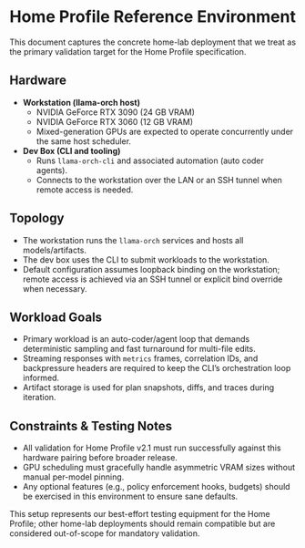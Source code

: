 # Home Profile Reference Environment

This document captures the concrete home-lab deployment that we treat as the primary validation target for the Home Profile specification.

## Hardware

- **Workstation (llama-orch host)**
  - NVIDIA GeForce RTX 3090 (24 GB VRAM)
  - NVIDIA GeForce RTX 3060 (12 GB VRAM)
  - Mixed-generation GPUs are expected to operate concurrently under the same host scheduler.
- **Dev Box (CLI and tooling)**
  - Runs `llama-orch-cli` and associated automation (auto coder agents).
  - Connects to the workstation over the LAN or an SSH tunnel when remote access is needed.

## Topology

- The workstation runs the `llama-orch` services and hosts all models/artifacts.
- The dev box uses the CLI to submit workloads to the workstation.
- Default configuration assumes loopback binding on the workstation; remote access is achieved via an SSH tunnel or explicit bind override when necessary.

## Workload Goals

- Primary workload is an auto-coder/agent loop that demands deterministic sampling and fast turnaround for multi-file edits.
- Streaming responses with `metrics` frames, correlation IDs, and backpressure headers are required to keep the CLI’s orchestration loop informed.
- Artifact storage is used for plan snapshots, diffs, and traces during iteration.

## Constraints & Testing Notes

- All validation for Home Profile v2.1 must run successfully against this hardware pairing before broader release.
- GPU scheduling must gracefully handle asymmetric VRAM sizes without manual per-model pinning.
- Any optional features (e.g., policy enforcement hooks, budgets) should be exercised in this environment to ensure sane defaults.

This setup represents our best-effort testing equipment for the Home Profile; other home-lab deployments should remain compatible but are considered out-of-scope for mandatory validation.
